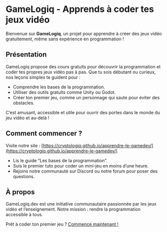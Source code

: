 # GameLogiq - Apprends à coder tes jeux vidéo

Bienvenue sur **GameLogiq**, un projet pour apprendre à créer des jeux vidéo gratuitement, même sans expérience en programmation !

## Présentation

GameLogiq propose des cours gratuits pour découvrir la programmation et coder tes propres jeux vidéo pas à pas. Que tu sois débutant ou curieux, nos leçons simples te guident pour :

- Comprendre les bases de la programmation.
- Utiliser des outils gratuits comme Unity ou Godot.
- Créer ton premier jeu, comme un personnage qui saute pour éviter des obstacles.

C’est amusant, accessible et utile pour ouvrir des portes dans le monde du jeu vidéo et au-delà !

## Comment commencer ?

Visite notre site : [https://cryptologiq.github.io/apprendre-le-gamedev/](https://cryptologiq.github.io/apprendre-le-gamedev/)

- Lis le guide “Les bases de la programmation”.
- Suis le premier tuto pour coder un mini-jeu en moins d’une heure.
- Rejoins notre communauté sur Discord ou notre forum pour poser des questions.

## À propos

GameLogiq.dev est une initiative communautaire passionnée par les jeux vidéo et l’enseignement. Notre mission : rendre la programmation accessible à tous.

Prêt à coder ton premier jeu ? [Commence maintenant !](https://cryptologiq.github.io/apprendre-le-gamedev/)